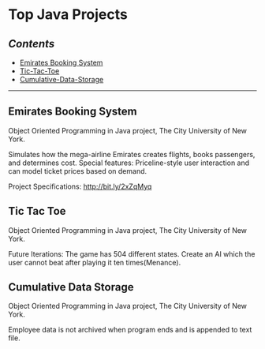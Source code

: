 # Top Java Projects

## *Contents*
* [Emirates Booking System](#emirates-booking-system)
* [Tic-Tac-Toe](#tic-tac-toe])
* [Cumulative-Data-Storage](#cumulative-data-storage)

---
## Emirates Booking System
Object Oriented Programming in Java project, The City University of New York.

Simulates how the mega-airline Emirates creates flights, books passengers, and determines cost. Special features: Priceline-style user interaction and can model ticket prices based on demand.

Project Specifications: http://bit.ly/2xZqMyq


## Tic Tac Toe

Object Oriented Programming in Java project, The City University of New York.

Future Iterations: The game has 504 different states. Create an AI which the user cannot beat after playing it ten times(Menance).

## Cumulative Data Storage
Object Oriented Programming in Java project, The City University of New York.

Employee data is not archived when program ends and is appended to text file.
